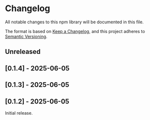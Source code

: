 # Changelog

All notable changes to this npm library will be documented in this file.

The format is based on [Keep a Changelog](https://keepachangelog.com/en/1.0.0/),
and this project adheres to [Semantic Versioning](https://semver.org/spec/v2.0.0.html).

## Unreleased

## [0.1.4] - 2025-06-05

## [0.1.3] - 2025-06-05

## [0.1.2] - 2025-06-05

Initial release.
